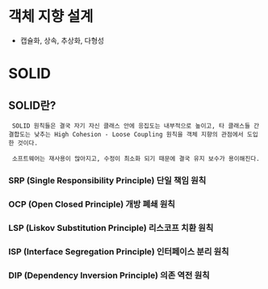 # 객체 지향 설계

- 캡슐화, 상속, 추상화, 다형성

# SOLID

## SOLID란?

```
 SOLID 원칙들은 결국 자기 자신 클래스 안에 응집도는 내부적으로 높이고, 타 클래스들 간 결합도는 낮추는 High Cohesion - Loose Coupling 원칙을 객체 지향의 관점에서 도입한 것이다.

 소프트웨어는 재사용이 많아지고, 수정이 최소화 되기 때문에 결국 유지 보수가 용이해진다.
```

### SRP (Single Responsibility Principle) 단일 책임 원칙

### OCP (Open Closed Principle) 개방 폐쇄 원칙

### LSP (Liskov Substitution Principle) 리스코프 치환 원칙

### ISP (Interface Segregation Principle) 인터페이스 분리 원칙

### DIP (Dependency Inversion Principle) 의존 역전 원칙
